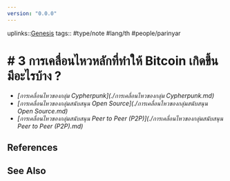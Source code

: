 ```yaml
---
version: "0.0.0"
---
```

uplinks::[Genesis](./Genesis.md)
tags:: #type/note #lang/th #people/parinyar 
# # 3 การเคลื่อนไหวหลักที่ทำให้ Bitcoin เกิดขึ้น มีอะไรบ้าง ?
- *[การเคลื่อนไหวของกลุ่ม Cypherpunk](./การเคลื่อนไหวของกลุ่ม Cypherpunk.md)*
- *[การเคลื่อนไหวของกลุ่มสนับสนุน Open Source](./การเคลื่อนไหวของกลุ่มสนับสนุน Open Source.md)*
- *[การเคลื่อนไหวของกลุ่มสนับสนุน Peer to Peer (P2P)](./การเคลื่อนไหวของกลุ่มสนับสนุน Peer to Peer (P2P).md)*

## References

## See Also
